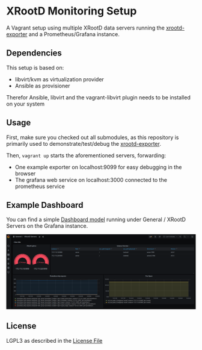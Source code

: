 # XRootD Monitoring Setup

A Vagrant setup using multiple XRootD data servers running the [xrootd-exporter](https://github.com/GSI-HPC/xrootd_exporter) and a Prometheus/Grafana instance.

## Dependencies 

This setup is based on:

* libvirt/kvm as virtualization provider 
* Ansible as provisioner

Therefor Ansible, libvirt and the vagrant-libvirt plugin needs to be installed on your system

## Usage

First, make sure you checked out all submodules, as this repository is primarily used to demonstrate/test/debug the [xrootd-exporter](https://github.com/GSI-HPC/xrootd_exporter).

Then, `vagrant up` starts the aforementioned servers, forwarding:

* One example exporter on localhost:9099 for easy debugging in the browser
* The grafana web service on localhost:3000 connected to the prometheus service

## Example Dashboard

You can find a simple [Dashboard model](./roles/Grafana/files/models/xrootd_server.json)
running under General / XRootD Servers on the Grafana instance.

![Example Dashboard](images/dashboard.png)

## License

LGPL3 as described in the [License File](./LICENSE)
